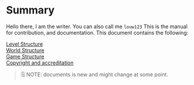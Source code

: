# Summary

Hello there, I am the writer. You can also call me `louw123` This is the manual for contribution, and documentation.
This document contains the following:

[Level Structure](./Level_Structure.md) \
[World Structure](./World_Structure.md) \
[Game Structure](./Game_Structure.md) \
[Copyright and accreditation](./creditation.md)

> 🗒️ NOTE: documents is new and might change at some point.
